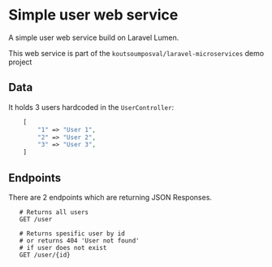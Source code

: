 # Simple user web service

A simple user web service build on Laravel Lumen.

This web service is part of the `koutsoumposval/laravel-microservices` demo project

Data
-----------
It holds 3 users hardcoded in the `UserController`:
```php
    [
        "1" => "User 1",
        "2" => "User 2",
        "3" => "User 3",
    ]
```

Endpoints
-----------
There are 2 endpoints which are returning JSON Responses.

```
   # Returns all users
   GET /user 
   
   # Returns spesific user by id
   # or returns 404 'User not found'
   # if user does not exist
   GET /user/{id}
```